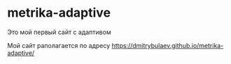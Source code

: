 # metrika-adaptive

Это мой первый сайт с адаптивом

Мой сайт раполагается по адресу https://dmitrybulaev.github.io/metrika-adaptive/
                                